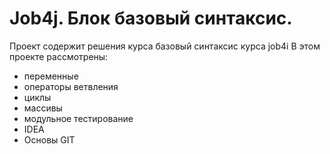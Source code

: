 # Job4j. Блок базовый синтаксис.

Проект содержит решения курса базовый синтаксис курса job4i
В этом проекте рассмотрены: 
- переменные
- операторы ветвления
- циклы
- массивы
- модульное тестирование
- IDEA
- Основы GIT